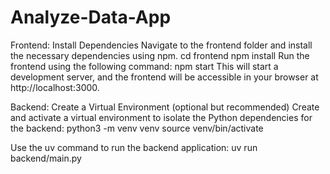 # Analyze-Data-App

Frontend: 
Install Dependencies
Navigate to the frontend folder and install the necessary dependencies using npm.
    cd frontend
    npm install
Run the frontend using the following command:
    npm start
This will start a development server, and the frontend will be accessible in your browser at http://localhost:3000.


Backend:
Create a Virtual Environment (optional but recommended)
Create and activate a virtual environment to isolate the Python dependencies for the backend:
     python3 -m venv venv
     source venv/bin/activate

Use the uv command to run the backend application:
    uv run backend/main.py
     
